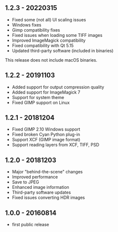 ## 1.2.3 - 20220315

 * Fixed some (not all) UI scaling issues
 * Windows fixes
 * Gimp compatibility fixes
 * Fixed issues when loading some TIFF images
 * Improved ImageMagick compatibility
 * Fixed compatibility with Qt 5.15
 * Updated third-party software (included in binaries)

This release does not include macOS binaries.

## 1.2.2 - 20191103

 * Added support for output compression quality
 * Added support for ImageMagick 7
 * Support for system theme
 * Fixed GIMP support on Linux

## 1.2.1 - 20181204

 * Fixed GIMP 2.10 Windows support
 * Fixed broken Cyan Python plug-in
 * Support XCF (GIMP image format)
 * Support reading layers from XCF, TIFF, PSD

## 1.2.0 - 20181203

 * Major "behind-the-scene" changes
 * Improved performance
 * Save to JPEG
 * Enhanced image information
 * Third-party software updates
 * Fixed issues converting HDR images

## 1.0.0 - 20160814

 * first public release
